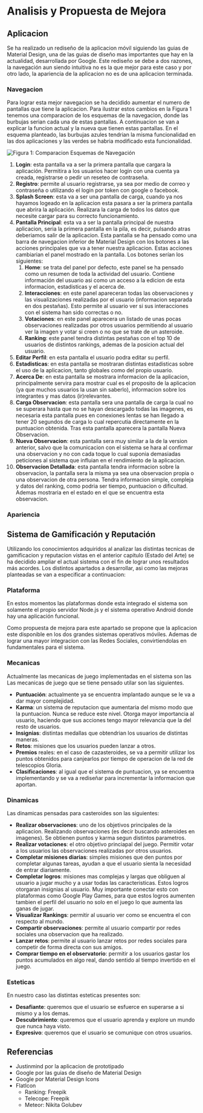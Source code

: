 # Analisis y Propuesta de Mejora

## Aplicacion

Se ha realizado un rediseño de la aplicacion móvil siguiendo las guias de Material Design, una de las guias de diseño mas importantes que hay en la actualidad, desarrollada por Google. Este rediseño se debe a dos razones, la navegación aun siendo intuitiva no es la que mejor para este caso y por otro lado, la apariencia de la aplicacion no es de una aplicacion terminada.

### Navegacion

Para lograr esta mejor navegacion se ha decidido aumentar el numero de pantallas que tiene la aplicacion. Para ilustrar estos cambios en la Figura 1 tenemos una comparacion de los esquemas de la navegacion, donde las burbujas serian cada una de estas pantallas. A continuacion se van a explicar la funcion actual y la nueva que tienen estas pantallas. En el esquema planteado, las burbujas azules tendrian la misma funcionalidad en las dos aplicaciones y las verdes se habria modificado esta funcionalidad.

![Figura 1: Comparacion Esquemas de Navegación](imgs/comparacionEsquemas.png)

1. **Login**: esta pantalla va a ser la primera pantalla que cargara la aplicación. Permitira a los usuarios hacer login con una cuenta ya creada, registrarse o pedir un reseteo de contraseña.
2. **Registro**: permite al usuario registrarse, ya sea por medio de correo y contraseña o utilizando el login por token con google o facebook.
3. **Splash Screen**: esta va a ser una pantalla de carga, cuando ya nos hayamos logeado en la aplicacion esta pasara a ser la primera pantalla que abrira la aplicación. Realizara la carga de todos los datos que necesite cargar para su correcto funcionamiento.
4. **Pantalla Principal**: esta va a ser la pantalla principal de nuestra aplicacion, seria la primera pantalla en la pila, es decir, pulsando atras deberiamos salir de la aplicacion. Esta pantalla se ha pensado como una barra de navegacion inferior de Material Design con los botones a las acciones principales que va a tener nuestra aplicacion. Estas acciones cambiarian el panel mostrado en la pantalla. Los botones serían los siguientes:
	1. **Home**: se trata del panel por defecto, este panel se ha pensado como un resumen de toda la actividad del usuario. Contiene información del usuario asi como un acceso a la edicion de esta informacion, estadisticas y el acerca de.
	2. **Interacciones**: en este panel apareceran todas las observaciones y las visualizaciones realizadas por el usuario (informacion separada en dos pestañas). Esto permite al usuario ver si sus interacciones con el sistema han sido correctas o no.
	3. **Votaciones**: en este panel aparecera un listado de unas pocas observaciones realizadas por otros usuarios permitiendo al usuario ver la imagen y votar si creen o no que se trate de un asteroide.
	4. **Ranking**: este panel tendra distintas pestañas con el top 10 de usuarios de distintos rankings, ademas de la posicion actual del usuario.
5. **Editar Perfil**: en esta pantalla el usuario podra editar su perfil.
6. **Estadisticas**: en esta pantalla se mostraran distintas estadisticas sobre el uso de la aplicacion, tanto globales como del propio usuario.
7. **Acerca De**: en esta pantalla se mostrara informacion de la aplicacion, principalmente servira para mostrar cual es el proposito de la aplicacion (ya que muchos usuarios la usan sin saberlo), informacion sobre los integrantes y mas datos (ir)relevantes.
8. **Carga Observacion**: esta pantalla sera una pantalla de carga la cual no se superara hasta que no se hayan descargado todas las imagenes, es necesaria esta pantalla pues en conexiones lentas se han llegado a tener 20 segundos de carga lo cual repercutia directamente en la puntuacion obtenida. Tras esta pantalla aparecera la pantalla Nueva Observacion.
8. **Nueva Observacion**: esta pantalla sera muy similar a la de la version anterior, salvo que la comunicacion con el sistema se hara al confirmar una observacion y no con cada toque lo cual suponia demasiadas peticiones al sistema que influian en el rendimiento de la aplicacion.
9. **Observacion Detallada**: esta pantalla tendra informacion sobre la observacion, la pantalla sera la misma ya sea una observacion propia o una observacion de otra persona. Tendra informacion simple, compleja y datos del ranking, como podria ser tiempo, puntuacion o dificultad. Ademas mostraria en el estado en el que se encuentra esta observacion.

### Apariencia



## Sistema de Gamificación y Reputación

Utilizando los conocimientos adquiridos al analizar las distintas tecnicas de gamificacion y reputacion vistas en el anterior capitulo (Estado del Arte) se ha decidido ampliar el actual sistema con el fin de lograr unos resultados más acordes. Los distintos apartados a desarrollar, asi como las mejoras planteadas se van a especificar a continuacion:

### Plataforma

En estos momentos las plataformas donde esta integrado el sistema son solamente el propio servidor Node.js y el sistema operativo Android donde hay una aplicación funcional.

Como propuesta de mejora para este apartado se propone que la aplicacion este disponible en los dos grandes sistemas operativos móviles. Ademas de lograr una mayor integracion con las Redes Sociales, convirtiendolas en fundamentales para el sistema.

### Mecanicas

Actualmente las mecanicas de juego implementadas en el sistema son las 
Las mecanicas de juego que se tiene pensado utilar son las siguientes.

+ **Puntuación**: actualmente ya se encuentra implantado aunque se le va a dar mayor complejidad.
+ **Karma**: un sistema de reputacion que aumentaria del mismo modo que la puntuacion. Nunca se reduce este nivel. Otorga mayor importancia al usuario, haciendo que sus acciones tengo mayor relevancia que la del resto de usuarios.
+ **Insignias**: distintas medallas que obtendrian los usuarios de distintas maneras.
+ **Retos**: misiones que los usuarios pueden lanzar a otros.
+ **Premios** reales: en el caso de cazasteroides, se va a permitir utilizar los puntos obtenidos para canjearlos por tiempo de operacion de la red de telescopios Gloria.
+ **Clasificaciones**: al igual que el sistema de puntuacion, ya se encuentra implementando y se va a rediseñar para incrementar la informacion que aportan.

### Dinamicas

Las dinamicas pensadas para casteroides son las siguientes:

+ **Realizar observaciones**: uno de los objetivos principales de la aplicacion. Realizando observaciones (es decir buscando asteroides en imagenes). Se obtienen puntos y karma segun distintos parametros.
+ **Realizar votaciones**: el otro objetivo princiapal del juego. Permitir votar a los usuarios las observaciones realizadas por otros usuarios.
+ **Completar misiones diarias**: simples misiones que den puntos por completar algunas tareas, ayudan a que el usuario sienta la necesidad de entrar diariamente.
+ **Completar logros**: misiones mas complejas y largas que obliguen al usuario a jugar mucho y a usar todas las caracteristicas. Estos logros otorgaran insignias al usuario. Muy importante conectar esto con plataformas como Google Play Games, para que estos logros aumenten tambien el perfil del usuario no solo en el juego lo que aumenta las ganas de jugar.
+ **Visualizar Rankings**: permitir al usuario ver como se encuentra el con respecto al mundo.
+ **Compartir observaciones**: permite al usuario compartir por redes sociales una observacion que ha realizado.
+ **Lanzar retos**: permite al usuario lanzar retos por redes sociales para competir de forma directa con sus amigos.
+ **Comprar tiempo en el observatorio**: permitir a los usuarios gastar los puntos acumulados en algo real, dando sentido al tiempo invertido en el juego.

### Esteticas

En nuestro caso las distintas esteticas presentes son:

+ **Desafiante**: queremos que el usuario se esfuerce en superarse a si mismo y a los demas.
+ **Descubrimiento**: queremos que el usuario aprenda y explore un mundo que nunca haya visto.
+ **Expresivo**: queremos que el usuario se comunique con otros usuarios.

## Referencias

+ Justinmind por la aplicacion de prototipado
+ Google por las guias de diseño de Material Design
+ Google por Material Design Icons 
+ FlatIcon 
	+ Ranking: Freepik
	+ Telecope: Freepik
	+ Meteor: Nikita Golubev
